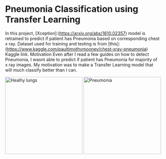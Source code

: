 # Pneumonia Classification using Transfer Learning
In this project, [Xception]:(https://arxiv.org/abs/1610.02357) model is retrained to predict if patient has Pneumonia based on corresponding chest x ray. Dataset used for training and testing is from [this]:(https://www.kaggle.com/paultimothymooney/chest-xray-pneumonia) Kaggle link. 
Motivation
Even after I read a few guides on how to detect Pneumonia, I wasnt able to predict if patient has Pneumonia for majority of x ray images. My motivation was to make a Transfer Learning model that will much classify better than I can.

<img src="https://user-images.githubusercontent.com/43140432/68776245-10e71d00-0630-11ea-900a-ad4298bcc6f1.jpeg" alt="Healhy lungs" width="250" height="250"> <img src="https://user-images.githubusercontent.com/43140432/68778091-f498af80-0632-11ea-9a8e-e6ed1c926f6a.jpeg" alt="Pneumonia" width="250" height="250">
